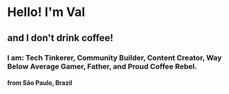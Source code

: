 # Hello! I'm Val
## and I don't drink coffee!
### I am: **Tech Tinkerer**, **Community Builder**, **Content Creator**, **Way Below Average Gamer**, **Father**, and **Proud Coffee Rebel**.
#### from São Paulo, Brazil

<!--
**valdecircarvalho/valdecircarvalho** is a ✨ _special_ ✨ repository because its `README.md` (this file) appears on your GitHub profile.

Here are some ideas to get you started:

- 🔭 I’m currently working on ...
- 🌱 I’m currently learning ...
- 👯 I’m looking to collaborate on ...
- 🤔 I’m looking for help with ...
- 💬 Ask me about ...
- 📫 How to reach me: ...
- 😄 Pronouns: ...
- ⚡ Fun fact: ...
-->
